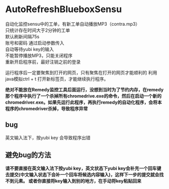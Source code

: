 # AutoRefreshBlueboxSensu  
自动化监控sensu中的工单，有新工单自动播放MP3（contra.mp3）   
只统计存在时间大于2分钟的工单  
默认刷新间隔75s  
账号和密码 通过启动参数传入  
自动等待yubi key的输入  
不能暂停播放MP3，只能关闭程序  
重新开启程序前，最好注销之前的登录

运行程序后一定要聚焦到打开的网页，只有聚焦在打开的网页才能顺利的 利用java模拟ctrl + t 打开新标签页，才能继续执行程序。  

**绝对不能放在Remedy监控工具后面运行，没想到当时为了节约内存，在remedy那个程序中执行了一个杀掉所有chromedrive.exe的命令，然后在启动一个新的chromedriver.exe。如果先运行此程序，再执行remedy的自动化程序，会将本程序的chromedriver杀掉，导致程序异常**  


## bug  
英文输入法下，按yubi key 会导致程序出错  
## 避免bug的方法  
**请不要直接在英文输入法下按yubi key，英文状态下yubi key会补充一个回车键去提交(中文输入状态下会补一个回车将候选内容输入)，这样下一步的提交就会找不到元素。 或者你直接将key输入到别的地方，在手动将key粘贴回来**
